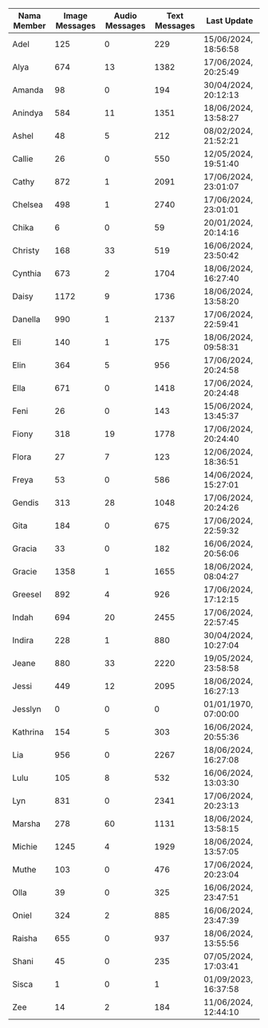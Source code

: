 | Nama Member | Image Messages | Audio Messages | Text Messages | Last Update |
| ------ | -------------- | -------------- | ------------- | ------------ |
| Adel | 125 | 0 | 229 | 15/06/2024, 18:56:58 |
| Alya | 674 | 13 | 1382 | 17/06/2024, 20:25:49 |
| Amanda | 98 | 0 | 194 | 30/04/2024, 20:12:13 |
| Anindya | 584 | 11 | 1351 | 18/06/2024, 13:58:27 |
| Ashel | 48 | 5 | 212 | 08/02/2024, 21:52:21 |
| Callie | 26 | 0 | 550 | 12/05/2024, 19:51:40 |
| Cathy | 872 | 1 | 2091 | 17/06/2024, 23:01:07 |
| Chelsea | 498 | 1 | 2740 | 17/06/2024, 23:01:01 |
| Chika | 6 | 0 | 59 | 20/01/2024, 20:14:16 |
| Christy | 168 | 33 | 519 | 16/06/2024, 23:50:42 |
| Cynthia | 673 | 2 | 1704 | 18/06/2024, 16:27:40 |
| Daisy | 1172 | 9 | 1736 | 18/06/2024, 13:58:20 |
| Danella | 990 | 1 | 2137 | 17/06/2024, 22:59:41 |
| Eli | 140 | 1 | 175 | 18/06/2024, 09:58:31 |
| Elin | 364 | 5 | 956 | 17/06/2024, 20:24:58 |
| Ella | 671 | 0 | 1418 | 17/06/2024, 20:24:48 |
| Feni | 26 | 0 | 143 | 15/06/2024, 13:45:37 |
| Fiony | 318 | 19 | 1778 | 17/06/2024, 20:24:40 |
| Flora | 27 | 7 | 123 | 12/06/2024, 18:36:51 |
| Freya | 53 | 0 | 586 | 14/06/2024, 15:27:01 |
| Gendis | 313 | 28 | 1048 | 17/06/2024, 20:24:26 |
| Gita | 184 | 0 | 675 | 17/06/2024, 22:59:32 |
| Gracia | 33 | 0 | 182 | 16/06/2024, 20:56:06 |
| Gracie | 1358 | 1 | 1655 | 18/06/2024, 08:04:27 |
| Greesel | 892 | 4 | 926 | 17/06/2024, 17:12:15 |
| Indah | 694 | 20 | 2455 | 17/06/2024, 22:57:45 |
| Indira | 228 | 1 | 880 | 30/04/2024, 10:27:04 |
| Jeane | 880 | 33 | 2220 | 19/05/2024, 23:58:58 |
| Jessi | 449 | 12 | 2095 | 18/06/2024, 16:27:13 |
| Jesslyn | 0 | 0 | 0 | 01/01/1970, 07:00:00 |
| Kathrina | 154 | 5 | 303 | 16/06/2024, 20:55:36 |
| Lia | 956 | 0 | 2267 | 18/06/2024, 16:27:08 |
| Lulu | 105 | 8 | 532 | 16/06/2024, 13:03:30 |
| Lyn | 831 | 0 | 2341 | 17/06/2024, 20:23:13 |
| Marsha | 278 | 60 | 1131 | 18/06/2024, 13:58:15 |
| Michie | 1245 | 4 | 1929 | 18/06/2024, 13:57:05 |
| Muthe | 103 | 0 | 476 | 17/06/2024, 20:23:04 |
| Olla | 39 | 0 | 325 | 16/06/2024, 23:47:51 |
| Oniel | 324 | 2 | 885 | 16/06/2024, 23:47:39 |
| Raisha | 655 | 0 | 937 | 18/06/2024, 13:55:56 |
| Shani | 45 | 0 | 235 | 07/05/2024, 17:03:41 |
| Sisca | 1 | 0 | 1 | 01/09/2023, 16:37:58 |
| Zee | 14 | 2 | 184 | 11/06/2024, 12:44:10 |
